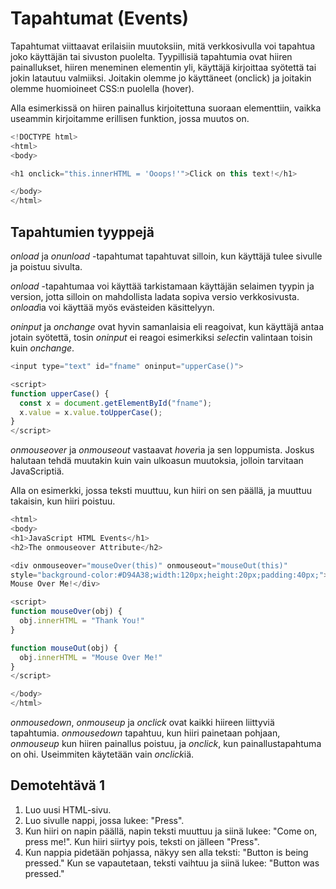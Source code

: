 # Tapahtumat (Events)

Tapahtumat viittaavat erilaisiin muutoksiin, mitä verkkosivulla voi tapahtua joko käyttäjän tai sivuston puolelta. Tyypillisiä tapahtumia ovat hiiren painallukset, hiiren meneminen elementin yli, käyttäjä kirjoittaa syötettä tai jokin latautuu valmiiksi. Joitakin olemme jo käyttäneet (onclick) ja joitakin olemme huomioineet CSS:n puolella (hover).

Alla esimerkissä on hiiren painallus kirjoitettuna suoraan elementtiin, vaikka useammin kirjoitamme erillisen funktion, jossa muutos on.

````js
<!DOCTYPE html>
<html>
<body>

<h1 onclick="this.innerHTML = 'Ooops!'">Click on this text!</h1>

</body>
</html>
````

## Tapahtumien tyyppejä

*onload* ja *onunload* -tapahtumat tapahtuvat silloin, kun käyttäjä tulee sivulle ja poistuu sivulta.

*onload* -tapahtumaa voi käyttää tarkistamaan käyttäjän selaimen tyypin ja version, jotta silloin on mahdollista ladata sopiva versio verkkosivusta. *onload*ia voi käyttää myös evästeiden käsittelyyn.

*oninput* ja *onchange* ovat hyvin samanlaisia eli reagoivat, kun käyttäjä antaa jotain syötettä, tosin *oninput* ei reagoi esimerkiksi *select*in valintaan toisin kuin *onchange*. 

````js
<input type="text" id="fname" oninput="upperCase()">

<script>
function upperCase() {
  const x = document.getElementById("fname");
  x.value = x.value.toUpperCase();
}
</script>
````

*onmouseover* ja *onmouseout* vastaavat *hover*ia ja sen loppumista. Joskus halutaan tehdä muutakin kuin vain ulkoasun muutoksia, jolloin tarvitaan JavaScriptiä.

Alla on esimerkki, jossa teksti muuttuu, kun hiiri on sen päällä, ja muuttuu takaisin, kun hiiri poistuu.

````js
<html>
<body>
<h1>JavaScript HTML Events</h1>
<h2>The onmouseover Attribute</h2>

<div onmouseover="mouseOver(this)" onmouseout="mouseOut(this)" 
style="background-color:#D94A38;width:120px;height:20px;padding:40px;">
Mouse Over Me!</div>

<script>
function mouseOver(obj) {
  obj.innerHTML = "Thank You!"
}

function mouseOut(obj) {
  obj.innerHTML = "Mouse Over Me!"
}
</script>

</body>
</html> 
````

*onmousedown*, *onmouseup* ja *onclick* ovat kaikki hiireen liittyviä tapahtumia. *onmousedown* tapahtuu, kun hiiri painetaan pohjaan, *onmouseup* kun hiiren painallus poistuu, ja *onclick*, kun painallustapahtuma on ohi. Useimmiten käytetään vain *onclick*iä.

## Demotehtävä 1

1. Luo uusi HTML-sivu.
2. Luo sivulle nappi, jossa lukee: "Press". 
3. Kun hiiri on napin päällä, napin teksti muuttuu ja siinä lukee: "Come on, press me!". Kun hiiri siirtyy pois, teksti on jälleen "Press".
4. Kun nappia pidetään pohjassa, näkyy sen alla teksti: "Button is being pressed." Kun se vapautetaan, teksti vaihtuu ja siinä lukee: "Button was pressed."